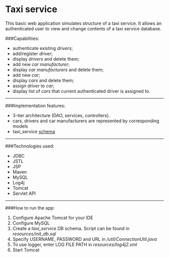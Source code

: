 # Taxi service

This basic web application simulates structure of a taxi service. It allows an
authenticated user to view and change contents of a taxi service database.

###Capabilities:

- authenticate existing *drivers*;
- add/register *driver*;
- display *drivers* and delete them;
- add new *car manufacturer*;
- display *car manufacturers* and delete them;
- add new *car*;
- display *cars* and delete them;
- assign *driver* to *car*;
- display list of *cars* that current authenticated driver is assigned to.

-----------------------------------  
###Implementation features:

- 3-tier architecture (DAO, services, controllers).
- cars, drivers and car manufacturers are represented by corresponding models
- taxi_service [schema](Https://i.imgur.com/gw1qj0C.png)

________________
###Technologies used:

- JDBC
- JSTL
- JSP
- Maven
- MySQL
- Log4j
- Tomcat
- Servlet API

--------------
###How to run the app:

1. Configure Apache Tomcat for your IDE
2. Configure MySQL
3. Create a *taxi_service* DB schema. Script can be found in *resources/init_db.sql* 
4. Specify USERNAME, PASSWORD and URL in */util/ConnectionUtil.java*
5. To use logger, enter LOG FILE PATH in *resources/log4j2.xml*
6. Start Tomcat

